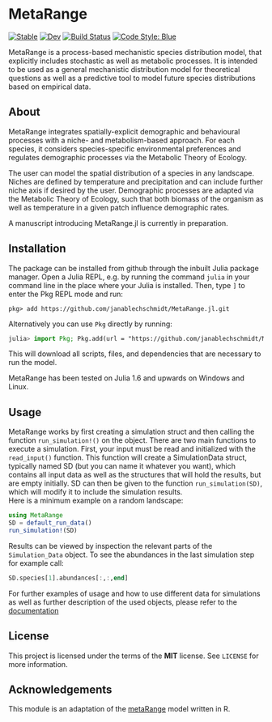# MetaRange

[![Stable](https://img.shields.io/badge/docs-stable-blue.svg)](https://janablechschmidt.github.io/MetaRange.jl/stable/)
[![Dev](https://img.shields.io/badge/docs-dev-blue.svg)](https://janablechschmidt.github.io/MetaRange.jl/dev/)
[![Build Status](https://github.com/janablechschmidt/MetaRange.jl/actions/workflows/CI.yml/badge.svg?branch=main)](https://github.com/janablechschmidt/MetaRange.jl/actions/workflows/CI.yml?query=branch%3Amain)
[![Code Style: Blue](https://img.shields.io/badge/code%20style-blue-4495d1.svg)](https://github.com/invenia/BlueStyle)

MetaRange is a process-based mechanistic species distribution model, that explicitly includes stochastic
as well as metabolic processes. It is intended to be used as a general mechanistic distribution model for
theoretical questions as well as a predictive tool to model future species distributions based on empirical data.

## About

MetaRange integrates spatially-explicit demographic and behavioural processes with a niche- and metabolism-based approach. For each species, it considers species-specific environmental preferences and regulates demographic processes via the Metabolic Theory of Ecology.

The user can model the spatial distribution of a species in any landscape. Niches are defined by temperature and precipitation and can include further niche axis if desired by the user. Demographic processes are adapted via the Metabolic Theory of Ecology, such that both biomass of the organism as well as temperature in a given patch influence demographic rates.

A manuscript introducing MetaRange.jl is currently in preparation.

## Installation

The package can be installed from github through the inbuilt Julia package manager. Open a Julia REPL, e.g. by running the command `julia` in your command line in the place where your Julia is installed. Then, type `]` to enter the Pkg REPL mode and run:

```text
pkg> add https://github.com/janablechschmidt/MetaRange.jl.git
```

Alternatively you can use `Pkg` directly by running:

```julia
julia> import Pkg; Pkg.add(url = "https://github.com/janablechschmidt/MetaRange.jl.git")
```

This will download all scripts, files, and dependencies that are necessary to run the model.

MetaRange has been tested on Julia 1.6 and upwards on Windows and Linux.

## Usage

MetaRange works by first creating a simulation struct and then calling the function `run_simulation!()` on the object. There are two main functions to execute a simulation. First, your input must be read and initialized with the `read_input()` function. This function will create a SimulationData struct, typically named SD (but you can name it whatever you want), which contains all input data as well as the structures that will hold the results, but are empty initially. SD can then be given to the function `run_simulation(SD)`, which will modify it to include the simulation results.  
Here is a minimum example on a random landscape:

```julia
using MetaRange
SD = default_run_data()
run_simulation!(SD)
```

Results can be viewed by inspection the relevant parts of the `Simulation_Data` object. To see the abundances in the last simulation step for example call:

```julia
SD.species[1].abundances[:,:,end]
```

For further examples of usage and how to use different data for simulations as well as further description of the used objects, please refer to the [documentation](https://janablechschmidt.github.io/MetaRange.jl/dev/)

## License

This project is licensed under the terms of the **MIT** license. See `LICENSE` for more information.

## Acknowledgements

This module is an adaptation of the [metaRange](https://srfall.github.io/metaRange) model written in R.  
